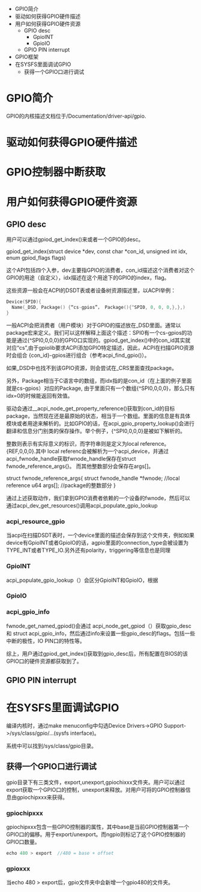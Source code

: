 + GPIO简介
+ 驱动如何获得GPIO硬件描述
+ 用户如何获得GPIO硬件资源
   + GPIO desc
      + GpioINT
      + GpioIO
   + GPIO PIN interrupt
+ GPIO框架
+ 在SYSFS里面调试GPIO
   + 获得一个GPIO口进行调试


# GPIO简介
GPIO的内核描述文档位于/Documentation/driver-api/gpio.

# 驱动如何获得GPIO硬件描述

# GPIO控制器中断获取

# 用户如何获得GPIO硬件资源

## GPIO desc
用户可以通过gpiod_get_index()来或者一个GPIO的desc。

gpiod_get_index(struct device *dev, const char *con_id, unsigned int idx, enum gpiod_flags flags)

这个API包括四个入参，dev主要指GPIO的消费者，con_id描述这个消费者对这个GPIO的用途（自定义），idx描述在这个用途下的GPIO的index，flag。

这些资源一般会在ACPI的DSDT表或者设备树资源描述里，以ACPI举例：
``` C
Device(SPI0){
  Name(_DSD, Package() {“cs-gpios”， Package(){^SPI0, 0, 0, 0,},},)
}
```

一般ACPI会把消费者（用户模块）对于GPIO的描述放在_DSD里面。通常以package宏来定义。我们可以这样解释上面这个描述：SPI0有一个cs-gpios的功能是通过{^SPI0,0,0,0}的GPIO口实现的。gpiod_get_index()中的con_id其实就对应“cs”,由于gpiolib要求ACPI添加GPIO特定描述，因此，ACPI在扫描GPIO资源时会组合 {con_id}-gpios进行组合（参考acpi_find_gpio()）。

如果_DSD中也找不到该GPIO资源，则会尝试在_CRS里面查找package。

另外，Package相当于C语言中的数组，而idx指的是con_id（在上面的例子里面就是cs-gpios）对应的Package, 由于里面只有一个数组{^SPI0,0,0,0}，那么只有idx=0的时候能返回有效值。

驱动会通过__acpi_node_get_property_reference()获取到con_id的目标package，当然现在还是最原始的状态，相当于一个数组。里面的信息是有具体模块或者用途来解析的。比如GPIO的话，在acpi_gpio_property_lookup()会进行翻译和信息分门别类的保存操作。举个例子，{^SPI0,0,0,0}是被如下解析的。

整数则表示有实际意义的标识，而字符串则是定义为local reference。  {REF,0,0,0}.其中 local referenc会被解析为一个acpi_device，并通过acpi_fwnode_handle获取fwnode_handle保存在struct fwnode_reference_args{}。 而其他整数部分会保存在args[]。

struct fwnode_reference_args{
  struct fwnode_handle *fwnode;  //local reference
  u64 args[];  //package的整数部分
}

通过上述获取动作，我们拿到GPIO消费者依赖的一个设备的fwnode，然后可以通过acpi_dev_get_resources()调用acpi_populate_gpio_lookup

### acpi_resource_gpio
当acpi在扫描DSDT表时，一个device里面的描述会保存到这个文件夹，例如如果device有GpioINT或者GpioIO的话，agpio里面的connection_type会被设置为TYPE_INT或者TYPE_IO.另外还有polarity，triggering等信息也是同理

### GpioINT
acpi_populate_gpio_lookup（）会区分GpioINT和GpioIO，根据

### GpioIO

### acpi_gpio_info

fwnode_get_named_gpiod()会通过 acpi_node_get_gpiod（）获取gpio_desc和 struct acpi_gpio_info，然后通过info来设置一些gpio_desc的flags。包括一些中断的极性，IO PIN口的特性等。

综上，用户通过gpiod_get_index()获取到gpio_desc后，所有配置在BIOS的该GPIO口的硬件资源都获取到了。


## GPIO PIN interrupt

# 在SYSFS里面调试GPIO
编译内核时，通过make menuconfig中勾选Device Drivers->GPIO Support->/sys/class/gpio/...(sysfs interface)。

系统中可以找到/sys/class/gpio目录。

## 获得一个GPIO口进行调试
gpio目录下有三类文件，export,unexport,gpiochixxx文件夹。用户可以通过export获取一个GPIO口的控制，unexport来释放。对用户可将的GPIO控制器信息由gpiochipxxx来获得。

### gpiochipxxx
gpiochipxxx包含一些GPIO控制器的属性，其中base是当前GPIO控制器第一个GPIO口的偏移。用于export/unexport。而ngpio则标记了这个GPIO控制器的GPIO口数量。

``` C
echo 480 > export  //480 = base + offset
```

### gpioxxx
当echo 480 > export后，gpio文件夹中会新增一个gpio480的文件夹。
